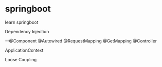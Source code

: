 # springboot
learn springboot

Dependency Injection

--@Component
@Autowired
@RequestMapping
@GetMapping
@Controller

ApplicationContext

Loose Coupling

